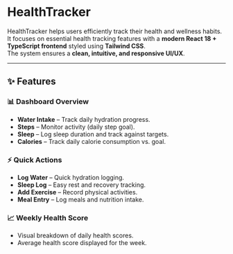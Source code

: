 # HealthTracker

HealthTracker helps users efficiently track their health and wellness habits.  
It focuses on essential health tracking features with a **modern React 18 + TypeScript frontend** styled using **Tailwind CSS**.  
The system ensures a **clean, intuitive, and responsive UI/UX**.

---

## ✨ Features  

### 📊 Dashboard Overview  
- **Water Intake** – Track daily hydration progress.  
- **Steps** – Monitor activity (daily step goal).  
- **Sleep** – Log sleep duration and track against targets.  
- **Calories** – Track daily calorie consumption vs. goal.  

### ⚡ Quick Actions  
- **Log Water** – Quick hydration logging.  
- **Sleep Log** – Easy rest and recovery tracking.  
- **Add Exercise** – Record physical activities.  
- **Meal Entry** – Log meals and nutrition intake.  

### 📈 Weekly Health Score  
- Visual breakdown of daily health scores.  
- Average health score displayed for the week.  
